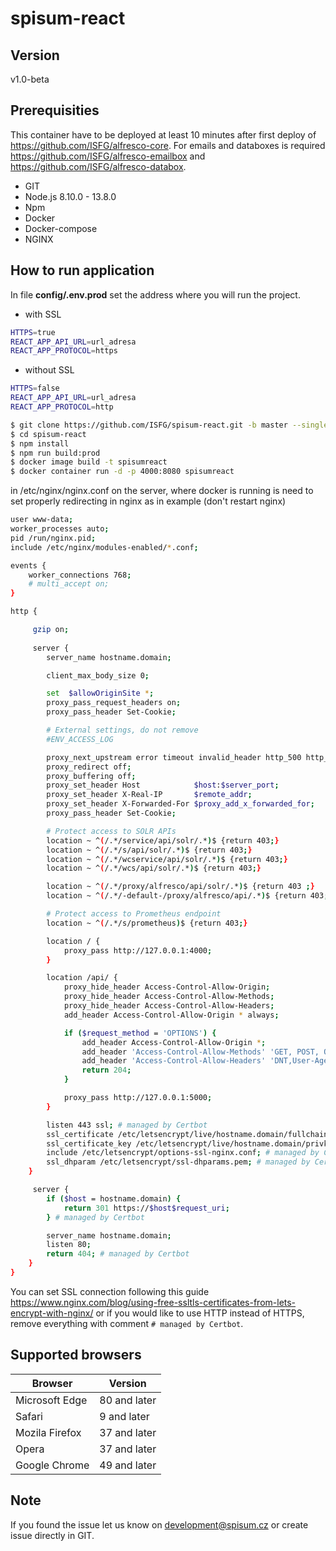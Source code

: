 # spisum-react

## Version

v1.0-beta

## Prerequisities

This container have to be deployed at least 10 minutes after first deploy of https://github.com/ISFG/alfresco-core. For emails and databoxes is required https://github.com/ISFG/alfresco-emailbox and https://github.com/ISFG/alfresco-databox.

- GIT
- Node.js 8.10.0 - 13.8.0
- Npm
- Docker
- Docker-compose
- NGINX

## How to run application
 
 In file **config/.env.prod** set the address where you will run the project.

- with SSL
 ```bash
HTTPS=true
REACT_APP_API_URL=url_adresa
REACT_APP_PROTOCOL=https
 ```
 
- without SSL
```bash
HTTPS=false
REACT_APP_API_URL=url_adresa
REACT_APP_PROTOCOL=http
 ```
 
```bash
$ git clone https://github.com/ISFG/spisum-react.git -b master --single-branch spisum-react
$ cd spisum-react
$ npm install
$ npm run build:prod
$ docker image build -t spisumreact
$ docker container run -d -p 4000:8080 spisumreact
```

in /etc/nginx/nginx.conf on the server, where docker is running is need to set properly redirecting in nginx as in example (don't restart nginx)

```bash
user www-data;
worker_processes auto;
pid /run/nginx.pid;
include /etc/nginx/modules-enabled/*.conf;

events {
    worker_connections 768;
    # multi_accept on;
}

http {

     gzip on;
    
     server {
        server_name hostname.domain;

        client_max_body_size 0;

        set  $allowOriginSite *;
        proxy_pass_request_headers on;
        proxy_pass_header Set-Cookie;

        # External settings, do not remove
        #ENV_ACCESS_LOG

        proxy_next_upstream error timeout invalid_header http_500 http_502 http_503 http_504;
        proxy_redirect off;
        proxy_buffering off;
        proxy_set_header Host            $host:$server_port;
        proxy_set_header X-Real-IP       $remote_addr;
        proxy_set_header X-Forwarded-For $proxy_add_x_forwarded_for;
        proxy_pass_header Set-Cookie;

        # Protect access to SOLR APIs
        location ~ ^(/.*/service/api/solr/.*)$ {return 403;}
        location ~ ^(/.*/s/api/solr/.*)$ {return 403;}
        location ~ ^(/.*/wcservice/api/solr/.*)$ {return 403;}
        location ~ ^(/.*/wcs/api/solr/.*)$ {return 403;}

        location ~ ^(/.*/proxy/alfresco/api/solr/.*)$ {return 403 ;}
        location ~ ^(/.*/-default-/proxy/alfresco/api/.*)$ {return 403;}

        # Protect access to Prometheus endpoint
        location ~ ^(/.*/s/prometheus)$ {return 403;}

        location / {
            proxy_pass http://127.0.0.1:4000;
        }

        location /api/ {
            proxy_hide_header Access-Control-Allow-Origin;
            proxy_hide_header Access-Control-Allow-Methods;
            proxy_hide_header Access-Control-Allow-Headers;
            add_header Access-Control-Allow-Origin * always;

            if ($request_method = 'OPTIONS') {
                add_header Access-Control-Allow-Origin *;
                add_header 'Access-Control-Allow-Methods' 'GET, POST, OPTIONS, DELETE, PUT';
                add_header 'Access-Control-Allow-Headers' 'DNT,User-Agent,X-Requested-With,If-Modified-Since,Cache-Control,Content-Type,Range,Authorization,Group';
                return 204;
            }

            proxy_pass http://127.0.0.1:5000;
        }

        listen 443 ssl; # managed by Certbot
        ssl_certificate /etc/letsencrypt/live/hostname.domain/fullchain.pem; # managed by Certbot
        ssl_certificate_key /etc/letsencrypt/live/hostname.domain/privkey.pem; # managed by Certbot
        include /etc/letsencrypt/options-ssl-nginx.conf; # managed by Certbot
        ssl_dhparam /etc/letsencrypt/ssl-dhparams.pem; # managed by Certbot
    }

     server {
        if ($host = hostname.domain) {
            return 301 https://$host$request_uri;
        } # managed by Certbot

        server_name hostname.domain;
        listen 80;
        return 404; # managed by Certbot
    }
}
```

You can set SSL connection following this guide https://www.nginx.com/blog/using-free-ssltls-certificates-from-lets-encrypt-with-nginx/ or if you would like to use HTTP instead of HTTPS, remove everything with comment ```# managed by Certbot```.

## Supported browsers

|**Browser**|**Version**|
|--- |--- |
|Microsoft Edge|80 and later|
|Safari|9 and later|
|Mozila Firefox|37 and later|
|Opera|37 and later|
|Google Chrome|49 and later|

## Note

If you found the issue let us know on development@spisum.cz or create issue directly in GIT.
